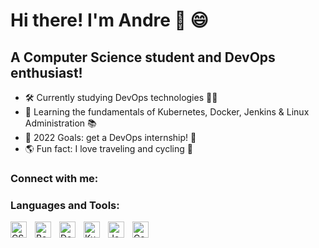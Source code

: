 # Hi there! I'm Andre  👋 😄


## A Computer Science student and DevOps enthusiast! 

- 🛠 Currently studying DevOps technologies 🧑‍💻
- 📖 Learning the fundamentals of Kubernetes, Docker, Jenkins & Linux Administration 📚
- 🎯 2022 Goals: get a DevOps internship! 💫
- 🌎 Fun fact: I love traveling and cycling 🚴



### Connect with me:



### Languages and Tools:
<img align="left" alt="CSharp" width="26px" src="https://cdn.jsdelivr.net/gh/devicons/devicon/icons/csharp/csharp-original.svg" style="padding-right:10px;"/>  
<img align="left" alt="Bash" width="26px" src="https://cdn.jsdelivr.net/gh/devicons/devicon/icons/bash/bash-original.svg" style="padding-right:10px;" />
<img align="left" alt="Docker" width="26px" src="https://cdn.jsdelivr.net/gh/devicons/devicon/icons/docker/docker-original.svg" style="padding-right:10px;" />
<img align="left" alt="Kubernetes" width="26px" src="https://cdn.jsdelivr.net/gh/devicons/devicon/icons/kubernetes/kubernetes-plain.svg" style="padding-right:10px;" />
<img align="left" alt="Jenkins" width="26px" src="https://cdn.jsdelivr.net/gh/devicons/devicon/icons/jenkins/jenkins-original.svg" style="padding-right:10px;" />
<img align="left" alt="CentOs" width="26px" src="https://cdn.jsdelivr.net/gh/devicons/devicon/icons/centos/centos-original.svg" style="padding-right:10px;" />

### 


[website]: https://www.linkedin.com/in/andrelouiz/
[instagram]: https://instagram.com/
[linkedin]: https://www.linkedin.com/in/andrelouiz/
